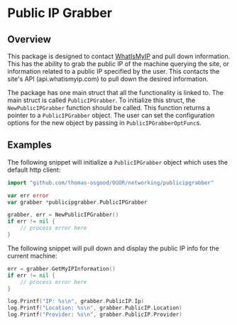 # Public IP Grabber

## Overview

This package is designed to contact [WhatIsMyIP](https://www.whatismyip.com) and pull down information. 
This has the ability to grab the public IP of the machine querying the site, or information related to
a public IP specified by the user. This contacts the site's API (api.whatismyip.com) to pull down the
desired information.

The package has one main struct that all the functionality is linked to. The main struct is called `PublicIPGrabber`. To
initialize this struct, the `NewPublicIPGrabber` function should be called. This function returns a 
pointer to a `PublicIPGrabber` object.  The user can set the configuration options for the new object
by passing in `PublicIPGrabberOptFunc`s. 

## Examples

The following snippet will initialize a `PublicIPGrabber` object which uses the default http client:

```go
import "github.com/thomas-osgood/OGOR/networking/publicipgrabber"

var err error
var grabber *publicipgrabber.PublicIPGrabber

grabber, err = NewPublicIPGrabber()
if err != nil {
    // process error here
}
```

The following snippet will pull down and display the public IP info for the current machine:

```go
err = grabber.GetMyIPInformation()
if err != nil {
    // process error here
}

log.Printf("IP: %s\n", grabber.PublicIP.Ip)
log.Printf("Location: %s\n", grabber.PublicIP.Location)
log.Printf("Provider: %s\n", grabber.PublicIP.Provider)
```